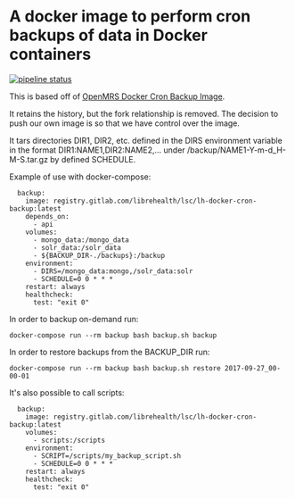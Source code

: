 # A docker image to perform cron backups of data in Docker containers

[![pipeline status](https://gitlab.com/librehealth/lsc/lh-docker-cron-backup/badges/master/pipeline.svg)](https://gitlab.com/librehealth/lsc/lh-docker-cron-backup/commits/master)

This is based off of [OpenMRS Docker Cron Backup Image](https://github.com/openmrs/openmrs-contrib-docker-cron-backup).

It retains the history, but the fork relationship is removed. The decision to push our own image is so that we have control over the image.

It tars directories DIR1, DIR2, etc. defined in the DIRS environment variable in the format DIR1:NAME1,DIR2:NAME2,... under /backup/NAME1-Y-m-d_H-M-S.tar.gz by defined SCHEDULE.

Example of use with docker-compose:
```
  backup:
    image: registry.gitlab.com/librehealth/lsc/lh-docker-cron-backup:latest
    depends_on:
      - api
    volumes:
      - mongo_data:/mongo_data
      - solr_data:/solr_data
      - ${BACKUP_DIR-./backups}:/backup
    environment:
      - DIRS=/mongo_data:mongo,/solr_data:solr
      - SCHEDULE=0 0 * * *
    restart: always
    healthcheck:
      test: "exit 0"
```

In order to backup on-demand run:
```
docker-compose run --rm backup bash backup.sh backup
```

In order to restore backups from the BACKUP_DIR run:
```
docker-compose run --rm backup bash backup.sh restore 2017-09-27_00-00-01
```


It's also possible to call scripts:
```
  backup:
    image: registry.gitlab.com/librehealth/lsc/lh-docker-cron-backup:latest
    volumes:
      - scripts:/scripts
    environment:
      - SCRIPT=/scripts/my_backup_script.sh
      - SCHEDULE=0 0 * * *
    restart: always
    healthcheck:
      test: "exit 0"
```
